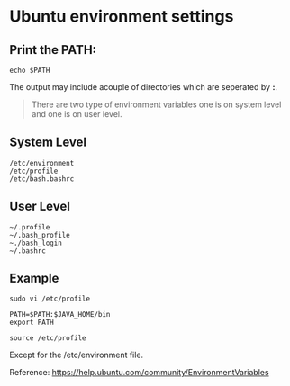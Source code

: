 # Ubuntu environment settings

## Print the PATH:
    echo $PATH
The output may include acouple of directories which are seperated by __:__.

> There are two type of environment variables one is on system level and one is on user level.

## System Level
    /etc/environment
    /etc/profile
    /etc/bash.bashrc
    
## User Level
    ~/.profile
    ~/.bash_profile 
    ~./bash_login
    ~/.bashrc
    
## Example
    sudo vi /etc/profile 
    
    PATH=$PATH:$JAVA_HOME/bin  
    export PATH
    
    source /etc/profile
Except for the /etc/environment file.
   
   
Reference: https://help.ubuntu.com/community/EnvironmentVariables
    
    
